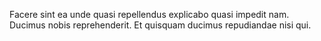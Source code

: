 Facere sint ea unde quasi repellendus explicabo quasi impedit nam. Ducimus nobis reprehenderit. Et quisquam ducimus repudiandae nisi qui.